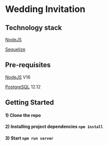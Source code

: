 # Wedding Invitation

## Technology stack

[NodeJS](https://nodejs.org/en/blog/release/v16.16.0/)

[Sequelize](https://sequelize.org/)

## Pre-requisites

[NodeJS](https://nodejs.org/en/blog/release/v16.16.0/) V16

[PostgreSQL](https://www.postgresql.org/) 12.12

## Getting Started

#### 1) Clone the repo

#### 2) Installing project dependencies `npm install`

#### 3) Start `npm run server`
